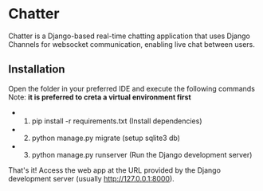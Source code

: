 # Chatter
Chatter is a Django-based real-time chatting application that uses Django Channels for websocket communication, enabling live chat between users.

## Installation 
Open the folder in your preferred IDE and execute the following commands <br>
Note: **it is preferred to creta a virtual environment first** <br>
- 1) pip install -r requirements.txt (Install dependencies) <br>
- 2) python manage.py migrate (setup sqlite3 db) <br>
- 3) python manage.py runserver (Run the Django development server) <br>

That's it! Access the web app at the URL provided by the Django development server (usually http://127.0.0.1:8000).
